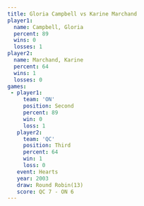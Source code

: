 ```yaml
---
title: Gloria Campbell vs Karine Marchand
player1:                
  name: Campbell, Gloria
  percent: 89           
  wins: 0               
  losses: 1             
player2:                
  name: Marchand, Karine
  percent: 64           
  wins: 1               
  losses: 0             
games:
 - player1:          
     team: 'ON'      
     position: Second
     percent: 89     
     win: 0          
     loss: 1         
   player2:         
     team: 'QC'     
     position: Third
     percent: 64    
     win: 1         
     loss: 0        
   event: Hearts        
   year: 2003           
   draw: Round Robin(13)
   score: QC 7 - ON 6   
---
```


